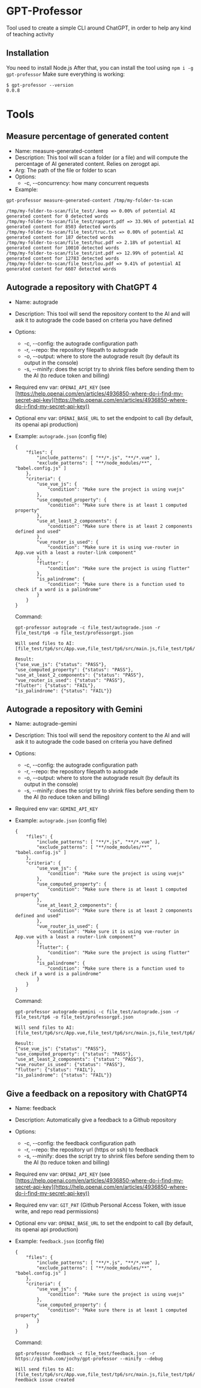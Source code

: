 # GPT-Professor
Tool used to create a simple CLI around ChatGPT, in order to help any kind of teaching activity

## Installation

You need to install Node.js
After that, you can install the tool using `npm i -g gpt-professor`
Make sure everything is working: 
```
$ gpt-professor --version
0.0.8
```

# Tools

## Measure percentage of generated content

* Name: measure-generated-content
* Description: This tool will scan a folder (or a file) and will compute the percentage of AI generated content. Relies on zerogpt api.
* Arg: The path of the file or folder to scan
* Options:
  * -c, --concurrency: how many concurrent requests
* Example: 
```
gpt-professor measure-generated-content /tmp/my-folder-to-scan

/tmp/my-folder-to-scan/file_test/.keep => 0.00% of potential AI generated content for 0 detected words
/tmp/my-folder-to-scan/file_test/rapport.pdf => 33.96% of potential AI generated content for 8503 detected words
/tmp/my-folder-to-scan/file_test/truc.txt => 0.00% of potential AI generated content for 187 detected words
/tmp/my-folder-to-scan/file_test/huc.pdf => 2.18% of potential AI generated content for 10010 detected words
/tmp/my-folder-to-scan/file_test/int.pdf => 12.99% of potential AI generated content for 12783 detected words
/tmp/my-folder-to-scan/file_test/lou.pdf => 9.41% of potential AI generated content for 6607 detected words
```

## Autograde a repository with ChatGPT 4

* Name: autograde
* Description: This tool will send the repository content to the AI and will ask it to autograde the code based on criteria you have defined
* Options:
  * -c, --config: the autograde configuration path
  * -r, --repo: the repository filepath to autograde
  * -o, --output: where to store the autograde result (by default its output in the console)
  * -s, --minify: does the script try to shrink files before sending them to the AI (to reduce token and billing)
* Required env var: `OPENAI_API_KEY` (see [https://help.openai.com/en/articles/4936850-where-do-i-find-my-secret-api-key](https://help.openai.com/en/articles/4936850-where-do-i-find-my-secret-api-key))
* Optional env var: `OPENAI_BASE_URL` to set the endpoint to call (by default, its openai api production)
* Example: 
  `autograde.json` (config file)
  ```
  {
      "files": {
          "include_patterns": [ "**/*.js", "**/*.vue" ],
          "exclude_patterns": [ "**/node_modules/**", "babel.config.js" ]
      },
      "criteria": {
          "use_vue_js": {
              "condition": "Make sure the project is using vuejs"
          },
          "use_computed_property": {
              "condition": "Make sure there is at least 1 computed property"
          },
          "use_at_least_2_components": {
              "condition": "Make sure there is at least 2 components defined and used"
          },
          "vue_router_is_used": {
              "condition": "Make sure it is using vue-router in App.vue with a least a router-link component"
          },
          "flutter": {
              "condition": "Make sure the project is using flutter"
          },
          "is_palindrome": {
              "condition": "Make sure there is a function used to check if a word is a palindrome"
          }
      }
  }
  ```

  Command: 
  ```
  gpt-professor autograde -c file_test/autograde.json -r file_test/tp6 -o file_test/professorgpt.json

  Will send files to AI: [file_test/tp6/src/App.vue,file_test/tp6/src/main.js,file_test/tp6/src/router.js,file_test/tp6/src/store.js,file_test/tp6/src/components/TodoDetail.vue,file_test/tp6/src/components/home.vue,file_test/tp6/src/components/task.vue]

  Result:
  {"use_vue_js": {"status": "PASS"}, 
  "use_computed_property": {"status": "PASS"},
  "use_at_least_2_components": {"status": "PASS"},
  "vue_router_is_used": {"status": "PASS"},
  "flutter": {"status": "FAIL"},
  "is_palindrome": {"status": "FAIL"}}
  ```

## Autograde a repository with Gemini

* Name: autograde-gemini
* Description: This tool will send the repository content to the AI and will ask it to autograde the code based on criteria you have defined
* Options:
  * -c, --config: the autograde configuration path
  * -r, --repo: the repository filepath to autograde
  * -o, --output: where to store the autograde result (by default its output in the console)
  * -s, --minify: does the script try to shrink files before sending them to the AI (to reduce token and billing)
* Required env var: `GEMINI_API_KEY`
* Example:
  `autograde.json` (config file)
  ```
  {
      "files": {
          "include_patterns": [ "**/*.js", "**/*.vue" ],
          "exclude_patterns": [ "**/node_modules/**", "babel.config.js" ]
      },
      "criteria": {
          "use_vue_js": {
              "condition": "Make sure the project is using vuejs"
          },
          "use_computed_property": {
              "condition": "Make sure there is at least 1 computed property"
          },
          "use_at_least_2_components": {
              "condition": "Make sure there is at least 2 components defined and used"
          },
          "vue_router_is_used": {
              "condition": "Make sure it is using vue-router in App.vue with a least a router-link component"
          },
          "flutter": {
              "condition": "Make sure the project is using flutter"
          },
          "is_palindrome": {
              "condition": "Make sure there is a function used to check if a word is a palindrome"
          }
      }
  }
  ```

  Command:
  ```
  gpt-professor autograde-gemini -c file_test/autograde.json -r file_test/tp6 -o file_test/professorgpt.json

  Will send files to AI: [file_test/tp6/src/App.vue,file_test/tp6/src/main.js,file_test/tp6/src/router.js,file_test/tp6/src/store.js,file_test/tp6/src/components/TodoDetail.vue,file_test/tp6/src/components/home.vue,file_test/tp6/src/components/task.vue]

  Result:
  {"use_vue_js": {"status": "PASS"}, 
  "use_computed_property": {"status": "PASS"},
  "use_at_least_2_components": {"status": "PASS"},
  "vue_router_is_used": {"status": "PASS"},
  "flutter": {"status": "FAIL"},
  "is_palindrome": {"status": "FAIL"}}
  ```

## Give a feedback on a repository with ChatGPT4

* Name: feedback
* Description: Automatically give a feedback to a Github repository
* Options:
  * -c, --config: the feedback configuration path
  * -r, --repo: the repository url (https or ssh) to feedback
  * -s, --minify: does the script try to shrink files before sending them to the AI (to reduce token and billing)
* Required env var: `OPENAI_API_KEY` (see [https://help.openai.com/en/articles/4936850-where-do-i-find-my-secret-api-key](https://help.openai.com/en/articles/4936850-where-do-i-find-my-secret-api-key))
* Required env var: `GIT_PAT` (Github Personal Access Token, with issue write, and repo read permissions)
* Optional env var: `OPENAI_BASE_URL` to set the endpoint to call (by default, its openai api production)
* Example:
  `feedback.json` (config file)
  ```
  {
      "files": {
          "include_patterns": [ "**/*.js", "**/*.vue" ],
          "exclude_patterns": [ "**/node_modules/**", "babel.config.js" ]
      },
      "criteria": {
          "use_vue_js": {
              "condition": "Make sure the project is using vuejs"
          },
          "use_computed_property": {
              "condition": "Make sure there is at least 1 computed property"
          }
      }
  }
  ```

  Command:
  ```
  gpt-professor feedback -c file_test/feedback.json -r https://github.com/jochy/gpt-professor --minify --debug

  Will send files to AI: [file_test/tp6/src/App.vue,file_test/tp6/src/main.js,file_test/tp6/src/router.js,file_test/tp6/src/store.js,file_test/tp6/src/components/TodoDetail.vue,file_test/tp6/src/components/home.vue,file_test/tp6/src/components/task.vue]
  Feedback issue created
  ```
